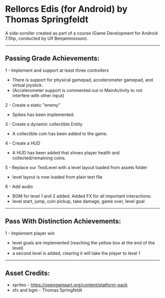 # Rellorcs Edis (for Android) by Thomas Springfeldt

A side-scroller created as part of a course (Game Development for Android 7.5hp, conducted
by Ulf Benjaminssson).

---

## Passing Grade Achievements:

1 - Implement and support at least three controllers

- There is support for physical gamepad, accelerometer gamepad, and virtual joystick.
- (Accelerometer support is commented out in MainActivity to not interfere with other input)

2 - Create a static "enemy"

- Spikes has been implemented.

3 - Create a dynamic collectible Entity

- A collectible coin has been added to the game.

4 - Create a HUD

- A HUD has been added that shows player health and collected/remaining coins.

5 - Replace our TestLevel with a level layout loaded from assets folder

- level layout is now loaded from plain text file

6 - Add audio

- BGM for level 1 and 2 added. Added FX for all important interactions:
- level start, jump, coin pickup, take damage, game over, level goal

---

## Pass With Distinction Achievements:

1 - Implement player win

- level goals are implemented (reaching the yellow box at the end of the level)
- a second level is added, clearing it will take the player to level 1

---

## Asset Credits:

- sprites - https://opengameart.org/content/platform-pack
- sfx and bgm - Thomas Springfeldt
